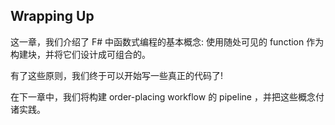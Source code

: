 ## Wrapping Up

这一章，我们介绍了 F# 中函数式编程的基本概念: 使用随处可见的 function 作为构建块，并将它们设计成可组合的。

有了这些原则，我们终于可以开始写一些真正的代码了!

在下一章中，我们将构建 order-placing workflow 的 pipeline ，并把这些概念付诸实践。
